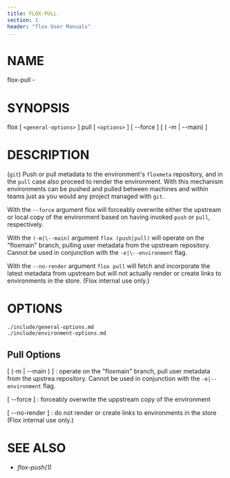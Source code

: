 ```yaml
---
title: FLOX-PULL
section: 1
header: "flox User Manuals"
...
```



# NAME

flox-pull -

# SYNOPSIS

flox [ `<general-options>` ] pull [ `<options>` ] [ \--force ] [ ( -m | \--main) ]

# DESCRIPTION

(`git`) Push or pull metadata to the environment's `floxmeta` repository,
and in the `pull` case also proceed to render the environment.
With this mechanism environments can be pushed and pulled between machines
and within teams just as you would any project managed with `git`.

With the `--force` argument flox will forceably overwrite either the
upstream or local copy of the environment based on having invoked
`push` or `pull`, respectively.

With the `(-m|\--main)` argument `flox (push|pull)` will operate on the
"floxmain" branch, pulling user metadata from the upstream repository.
Cannot be used in conjunction with the `-e|\--environment` flag.

With the `--no-render` argument `flox pull` will fetch and incorporate
the latest metadata from upstream but will not actually render or create
links to environments in the store. (Flox internal use only.)

# OPTIONS

```{.include}
./include/general-options.md
./include/environment-options.md
```

## Pull Options

[ (-m | \--main ) ]
:   operate on the "floxmain" branch,
    pull user metadata from the upstrea repository.
    Cannot be used in conjunction with the `-e|--environment` flag.

[ \--force ]
:   forceably overwrite the uppstream copy of the environment

[ \--no-render ]
:   do not render or create links to environments in the store
    (Flox internal use only.)


# SEE ALSO

-   *flox-push(1)*
